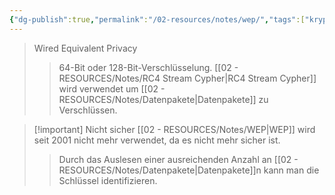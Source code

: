 ```yaml
---
{"dg-publish":true,"permalink":"/02-resources/notes/wep/","tags":["kryptografie/wifi","netzwerk/wifi"],"noteIcon":"","updated":"2025-07-12T13:31:41.000+02:00"}
---
```


>Wired Equivalent Privacy
>>64-Bit oder 128-Bit-Verschlüsselung.
>>[[02 - RESOURCES/Notes/RC4 Stream Cypher\|RC4 Stream Cypher]] wird verwendet um [[02 - RESOURCES/Notes/Datenpakete\|Datenpakete]] zu Verschlüssen.


>[!important] Nicht sicher
>[[02 - RESOURCES/Notes/WEP\|WEP]] wird seit 2001 nicht mehr verwendet, da es nicht mehr sicher ist.
>>Durch das Auslesen einer ausreichenden Anzahl an [[02 - RESOURCES/Notes/Datenpakete\|Datenpakete]]n kann man die Schlüssel identifizieren.
